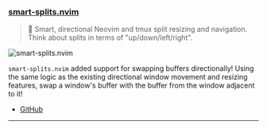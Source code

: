 <h3 id="smart-splits.nvim">
  <a href="#update-smart-splits.nvim">
    <span class="icon-text">
      <span class="icon">
        <i class="fa-solid fa-book"></i>
      </span>
    </span>
    <span>smart-splits.nvim</span>
  </a>
</h3>

> 🧠 Smart, directional Neovim and tmux split resizing and navigation. Think about splits in terms of "up/down/left/right". 

![smart-splits.nvim](https://user-images.githubusercontent.com/8648891/220370953-5d0a279a-cc7e-4642-9548-bf4de274b938.gif)

`smart-splits.nvim` added support for swapping buffers directionally! Using the same logic as the existing directional window movement and resizing features, swap a window's buffer with the buffer from the window adjacent to it!

- [GitHub](https://github.com/mrjones2014/smart-splits.nvim)

---
